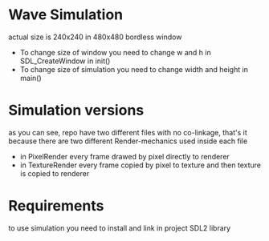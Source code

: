 # Wave Simulation

actual size is 240x240 in 480x480 bordless window

- To change size of window you need to change w and h in SDL_CreateWindow in init()
- To change size of simulation you need to change width and height in main()

# Simulation versions

as you can see, repo have two different files with no co-linkage,
that's it because there are two different Render-mechanics used inside each file
- in PixelRender every frame drawed by pixel directly to renderer
- in TextureRender every frame copied by pixel to texture and then texture is copied to renderer

# Requirements

to use simulation you need to install and link in project SDL2 library